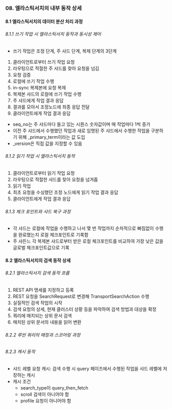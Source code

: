 ### 08. 엘라스틱서치의 내부 동작 상세

#### 8.1 엘라스틱서치의 데이터 분산 처리 과정
###### 8.1.1 쓰기 작업 시 엘라스틱서치 동작과 동시성 제어
- 쓰기 작업은 조정 단계, 주 샤드 단계, 복제 단계의 3단계
1. 클라이언트로부터 쓰기 작업 요청
2. 라우팅으로 적절한 주 샤드를 찾아 요청을 넘김
3. 요청 검증
4. 로컬에 쓰기 작업 수행
5. in-sync 복제본에 요청 복제
6. 복제본 샤드의 로컬에 쓰기 작업 수행
7. 주 샤드에게 작업 결과 응답
8. 결과를 모아서 조정노드에 최종 응답 전달
9. 클라이언트에게 작업 결과 응답
- seq_no는 주 샤드마다 들고 있는 시퀀스 숫자값이며 매 작업마다 1씩 증가
- 이전 주 샤드에서 수행했던 작업과 새로 임명된 주 샤드에서 수행한 작업을 구분하기 위해 _primary_term이라는 값 도입 
- _version은 직접 값을 지정할 수 있음
###### 8.1.2 읽기 작업 시 엘라스틱서치 동작
1. 클라이언트로부터 읽기 작업 요청
2. 라우팅으로 적절한 샤드를 찾아 요청을 넘겨줌
3. 읽기 작업
4. 최초 요청을 수싱했던 조정 노드에게 읽기 작업 결과 응답
5. 클라이언트에게 작업 결과 응답
###### 8.1.3 체크 포인트와 샤드 복구 과정
- 각 샤드는 로컬에 작업을 수행하고 나서 몇 번 작업까지 순차적으로 빠짐없이 수행을 완료했는지 로컬 체크포인트로 기록함 
- 주 샤든느 각 복제본 샤드로부터 받은 로컬 체크포인트를 비교하여 가장 낮은 값을 글로벌 체크포인트값으로 기록

#### 8.2 엘라스틱서치의 검색 동작 상세 
###### 8.2.1 엘라스틱서치 검색 동작 흐름
1. REST API 명세를 지정하고 등록
2. REST 요청을 SearchRequest로 변경해 TransportSearchAction 수행
3. 실질적인 검색 작업의 시작
4. 검색 요청의 상세, 현재 클러스터 상황 등을 파악하여 검색 방법과 대상을 확정
5. 쿼리에 매치되는 상위 문서 검색
6. 매치된 상위 문서의 내용을 읽어 변환
###### 8.2.2 루씬 쿼리의 매칭과 스코어링 과정

###### 8.2.3 캐시 동작 
- 샤드 레벨 요청 캐시: 검색 수행 시 query 페이즈에서 수행된 작업을 샤드 레벨에 저장하는 캐시 
- 캐시 조건
  - search_type이 query_then_fetch
  - scroll 검색이 아니어야 함
  - profile 요청이 아니어야 함 
